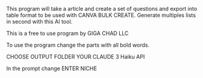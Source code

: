 This program will take a article and create a set of questions and export into table format to be used with CANVA BULK CREATE. Generate multiples lists in second with this AI tool.

This is a free to use program by GIGA CHAD LLC

To use the program change the parts with all bold words.

CHOOSE OUTPUT FOLDER
YOUR CLAUDE 3 Haiku API

In the prompt change
ENTER NICHE
